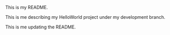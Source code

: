 This is my README.

This is me describing my HelloWorld project under my development branch.

This is me updating the README.
